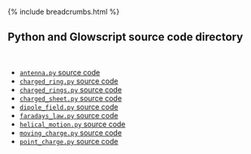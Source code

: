 {% include breadcrumbs.html %}

## Python and Glowscript source code directory
<div class="header_line"><br/></div>

- [`antenna.py` source code](antenna.py)
- [`charged_ring.py` source code](charged_ring.py)
- [`charged_rings.py` source code](charged_rings.py)
- [`charged_sheet.py` source code](charged_sheet.py)
- [`dipole_field.py` source code](dipole_field.py)
- [`faradays_law.py` source code](faradays_law.py)
- [`helical_motion.py` source code](helical_motion.py)
- [`moving_charge.py` source code](moving_charge.py)
- [`point_charge.py` source code](point_charge.py)


